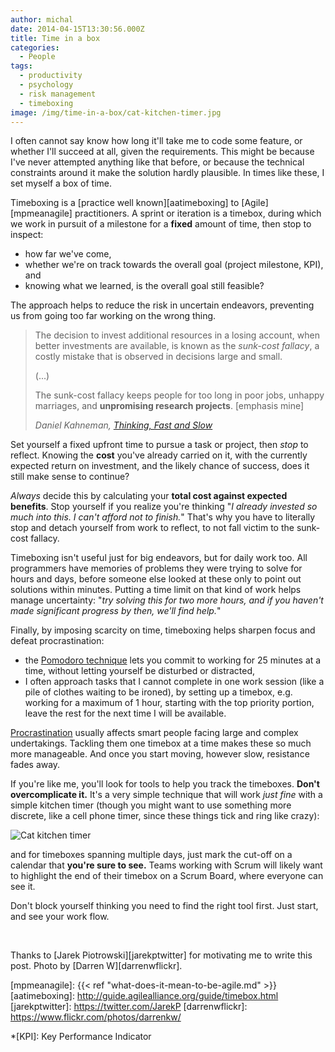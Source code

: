 ```yaml
---
author: michal
date: 2014-04-15T13:30:56.000Z
title: Time in a box
categories:
  - People
tags:
  - productivity
  - psychology
  - risk management
  - timeboxing
image: /img/time-in-a-box/cat-kitchen-timer.jpg
---
```


I often cannot say know how long it'll take me to code some feature, or whether I'll succeed at all, given the requirements. This might be because I've never attempted anything like that before, or because the technical constraints around it make the solution hardly plausible. In times like these, I set myself a box of time.

<!--more-->

Timeboxing is a [practice well known][aatimeboxing] to [Agile][mpmeanagile] practitioners. A sprint or iteration is a timebox, during which we work in pursuit of a milestone for a **fixed** amount of time, then stop to inspect:

* how far we've come,
* whether we're on track towards the overall goal (project milestone, KPI), and
* knowing what we learned, is the overall goal still feasible?

The approach helps to reduce the risk in uncertain endeavors, preventing us from going too far working on the wrong thing.

> The decision to invest additional resources in a losing account, when better investments are available, is known as the *sunk-cost fallacy*, a costly mistake that is observed in decisions large and small.
>
> (...)
>
> The sunk-cost fallacy keeps people for too long in poor jobs, unhappy marriages, and **unpromising research projects**. [emphasis mine]
>
> <cite>Daniel Kahneman, [Thinking, Fast and Slow][thinkingfastslow]</cite>

Set yourself a fixed upfront time to pursue a task or project, then *stop* to reflect. Knowing the **cost** you've already carried on it, with the currently expected return on investment, and the likely chance of success, does it still make sense to continue?

*Always* decide this by calculating your **total cost against expected benefits**. Stop yourself if you realize you're thinking "*I already invested so much into this. I can't afford not to finish.*" That's why you have to literally stop and detach yourself from work to reflect, to not fall victim to the sunk-cost fallacy.

Timeboxing isn't useful just for big endeavors, but for daily work too. All programmers have memories of problems they were trying to solve for hours and days, before someone else looked at these only to point out solutions within minutes. Putting a time limit on that kind of work helps manage uncertainty: "*try solving this for two more hours, and if you haven't made significant progress by then, we'll find help.*"

Finally, by imposing scarcity on time, timeboxing helps sharpen focus and defeat procrastination:

* the [Pomodoro technique][pomodoro] lets you commit to working for 25 minutes at a time, without letting yourself be disturbed or distracted,
* I often approach tasks that I cannot complete in one work session (like a pile of clothes waiting to be ironed), by setting up a timebox, e.g. working for a maximum of 1 hour, starting with the top priority portion, leave the rest for the next time I will be available.

[Procrastination][rpprocrastination] usually affects smart people facing large and complex undertakings. Tackling them one timebox at a time makes these so much more manageable. And once you start moving, however slow, resistance fades away.

If you're like me, you'll look for tools to help you track the timeboxes. **Don't overcomplicate it.** It's a very simple technique that will work *just fine* with a simple kitchen timer (though you might want to use something more discrete, like a cell phone timer, since these things tick and ring like crazy):

![Cat kitchen timer](/img/time-in-a-box/cat-kitchen-timer.jpg)

and for timeboxes spanning multiple days, just mark the cut-off on a calendar that **you're sure to see.** Teams working with Scrum will likely want to highlight the end of their timebox on a Scrum Board, where everyone can see it.

Don't block yourself thinking you need to find the right tool first. Just start, and see your work flow.

&nbsp;

Thanks to [Jarek Piotrowski][jarekptwitter] for motivating me to write this post. Photo by [Darren W][darrenwflickr].

[rpprocrastination]: http://www.raptitude.com/2014/02/procrastinate-later/
[pomodoro]: http://pomodorotechnique.com/
[thinkingfastslow]: https://www.amazon.com/gp/product/B00555X8OA/
[mpmeanagile]: {{< ref "what-does-it-mean-to-be-agile.md" >}}
[aatimeboxing]: http://guide.agilealliance.org/guide/timebox.html
[jarekptwitter]: https://twitter.com/JarekP
[darrenwflickr]: https://www.flickr.com/photos/darrenkw/

*[KPI]: Key Performance Indicator
